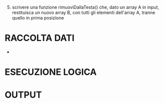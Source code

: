 5. scrivere una funzione rimuoviDallaTesta() che, dato un array A in input, restituisca un nuovo array B, con tutti gli elementi dell'array A, tranne quello in prima posizione

# RACCOLTA DATI
- 

# ESECUZIONE LOGICA


# OUTPUT